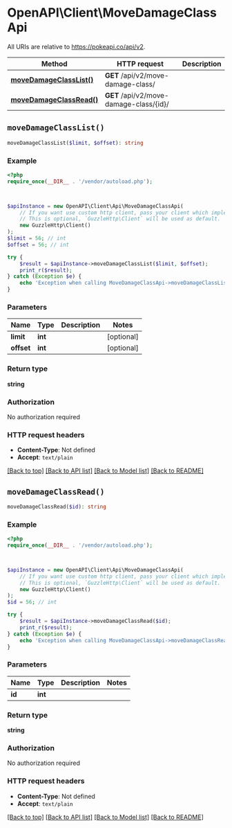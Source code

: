 # OpenAPI\Client\MoveDamageClassApi

All URIs are relative to https://pokeapi.co/api/v2.

Method | HTTP request | Description
------------- | ------------- | -------------
[**moveDamageClassList()**](MoveDamageClassApi.md#moveDamageClassList) | **GET** /api/v2/move-damage-class/ | 
[**moveDamageClassRead()**](MoveDamageClassApi.md#moveDamageClassRead) | **GET** /api/v2/move-damage-class/{id}/ | 


## `moveDamageClassList()`

```php
moveDamageClassList($limit, $offset): string
```



### Example

```php
<?php
require_once(__DIR__ . '/vendor/autoload.php');



$apiInstance = new OpenAPI\Client\Api\MoveDamageClassApi(
    // If you want use custom http client, pass your client which implements `GuzzleHttp\ClientInterface`.
    // This is optional, `GuzzleHttp\Client` will be used as default.
    new GuzzleHttp\Client()
);
$limit = 56; // int
$offset = 56; // int

try {
    $result = $apiInstance->moveDamageClassList($limit, $offset);
    print_r($result);
} catch (Exception $e) {
    echo 'Exception when calling MoveDamageClassApi->moveDamageClassList: ', $e->getMessage(), PHP_EOL;
}
```

### Parameters

Name | Type | Description  | Notes
------------- | ------------- | ------------- | -------------
 **limit** | **int**|  | [optional]
 **offset** | **int**|  | [optional]

### Return type

**string**

### Authorization

No authorization required

### HTTP request headers

- **Content-Type**: Not defined
- **Accept**: `text/plain`

[[Back to top]](#) [[Back to API list]](../../README.md#endpoints)
[[Back to Model list]](../../README.md#models)
[[Back to README]](../../README.md)

## `moveDamageClassRead()`

```php
moveDamageClassRead($id): string
```



### Example

```php
<?php
require_once(__DIR__ . '/vendor/autoload.php');



$apiInstance = new OpenAPI\Client\Api\MoveDamageClassApi(
    // If you want use custom http client, pass your client which implements `GuzzleHttp\ClientInterface`.
    // This is optional, `GuzzleHttp\Client` will be used as default.
    new GuzzleHttp\Client()
);
$id = 56; // int

try {
    $result = $apiInstance->moveDamageClassRead($id);
    print_r($result);
} catch (Exception $e) {
    echo 'Exception when calling MoveDamageClassApi->moveDamageClassRead: ', $e->getMessage(), PHP_EOL;
}
```

### Parameters

Name | Type | Description  | Notes
------------- | ------------- | ------------- | -------------
 **id** | **int**|  |

### Return type

**string**

### Authorization

No authorization required

### HTTP request headers

- **Content-Type**: Not defined
- **Accept**: `text/plain`

[[Back to top]](#) [[Back to API list]](../../README.md#endpoints)
[[Back to Model list]](../../README.md#models)
[[Back to README]](../../README.md)
